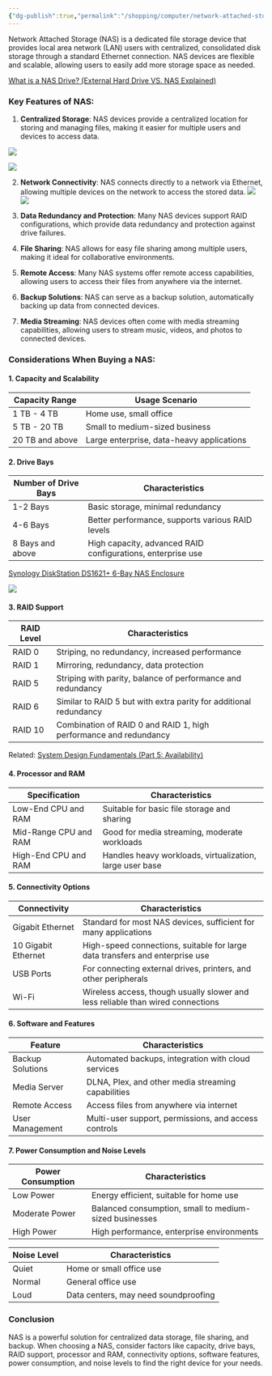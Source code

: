 ```yaml
---
{"dg-publish":true,"permalink":"/shopping/computer/network-attached-storage-nas/","created":"Jun 25, 2024, 12:37 PM"}
---
```




Network Attached Storage (NAS) is a dedicated file storage device that provides local area network (LAN) users with centralized, consolidated disk storage through a standard Ethernet connection. NAS devices are flexible and scalable, allowing users to easily add more storage space as needed.


[What is a NAS Drive? (External Hard Drive VS. NAS Explained)](https://www.youtube.com/watch?v=DnxW2qxCiO0)

### Key Features of NAS:

1. **Centralized Storage**: NAS devices provide a centralized location for storing and managing files, making it easier for multiple users and devices to access data.

![](https://i.imgur.com/4bc5mPj.jpeg)

![](https://i.imgur.com/lTn5r8W.png)

2. **Network Connectivity**: NAS connects directly to a network via Ethernet, allowing multiple devices on the network to access the stored data.
![](https://i.imgur.com/WDZidXh.png)
![](https://i.imgur.com/mr0r2OU.png)

    
3. **Data Redundancy and Protection**: Many NAS devices support RAID configurations, which provide data redundancy and protection against drive failures.
    
4. **File Sharing**: NAS allows for easy file sharing among multiple users, making it ideal for collaborative environments.
    
5. **Remote Access**: Many NAS systems offer remote access capabilities, allowing users to access their files from anywhere via the internet.
    
6. **Backup Solutions**: NAS can serve as a backup solution, automatically backing up data from connected devices.
    
7. **Media Streaming**: NAS devices often come with media streaming capabilities, allowing users to stream music, videos, and photos to connected devices.
    

### Considerations When Buying a NAS:

#### 1. **Capacity and Scalability**

|Capacity Range|Usage Scenario|
|---|---|
|1 TB - 4 TB|Home use, small office|
|5 TB - 20 TB|Small to medium-sized business|
|20 TB and above|Large enterprise, data-heavy applications|

#### 2. **Drive Bays**

|Number of Drive Bays|Characteristics|
|---|---|
|1-2 Bays|Basic storage, minimal redundancy|
|4-6 Bays|Better performance, supports various RAID levels|
|8 Bays and above|High capacity, advanced RAID configurations, enterprise use|

[Synology DiskStation DS1621+ 6-Bay NAS Enclosure](https://www.bhphotovideo.com/c/product/1598524-REG/synology_diskstation_ds1621_6_bay_nas.html)

![](https://i.imgur.com/FBZO6bL.jpeg)

#### 3. **RAID Support**

|RAID Level|Characteristics|
|---|---|
|RAID 0|Striping, no redundancy, increased performance|
|RAID 1|Mirroring, redundancy, data protection|
|RAID 5|Striping with parity, balance of performance and redundancy|
|RAID 6|Similar to RAID 5 but with extra parity for additional redundancy|
|RAID 10|Combination of RAID 0 and RAID 1, high performance and redundancy|

Related: [System Design Fundamentals (Part 5: Availability)](https://professional-journal-client.vercel.app/professional-journal/amazon-core-competencies/system-design/systems-design-fundamentals/5-availability/)

#### 4. **Processor and RAM**

|Specification|Characteristics|
|---|---|
|Low-End CPU and RAM|Suitable for basic file storage and sharing|
|Mid-Range CPU and RAM|Good for media streaming, moderate workloads|
|High-End CPU and RAM|Handles heavy workloads, virtualization, large user base|

#### 5. **Connectivity Options**

|Connectivity|Characteristics|
|---|---|
|Gigabit Ethernet|Standard for most NAS devices, sufficient for many applications|
|10 Gigabit Ethernet|High-speed connections, suitable for large data transfers and enterprise use|
|USB Ports|For connecting external drives, printers, and other peripherals|
|Wi-Fi|Wireless access, though usually slower and less reliable than wired connections|

#### 6. **Software and Features**

|Feature|Characteristics|
|---|---|
|Backup Solutions|Automated backups, integration with cloud services|
|Media Server|DLNA, Plex, and other media streaming capabilities|
|Remote Access|Access files from anywhere via internet|
|User Management|Multi-user support, permissions, and access controls|

#### 7. **Power Consumption and Noise Levels**

|Power Consumption|Characteristics|
|---|---|
|Low Power|Energy efficient, suitable for home use|
|Moderate Power|Balanced consumption, small to medium-sized businesses|
|High Power|High performance, enterprise environments|

|Noise Level|Characteristics|
|---|---|
|Quiet|Home or small office use|
|Normal|General office use|
|Loud|Data centers, may need soundproofing|

### Conclusion

NAS is a powerful solution for centralized data storage, file sharing, and backup. When choosing a NAS, consider factors like capacity, drive bays, RAID support, processor and RAM, connectivity options, software features, power consumption, and noise levels to find the right device for your needs.